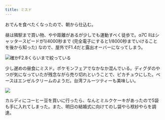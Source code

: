 ```yaml
---
title: ミスド
---
```


おでんを食べたくなったので、朝から仕込む。

昼は隣駅まで買い物、やや距離があるが少しでも運動すべく徒歩で。α7C IIはシャッタースピードが1/4000秒まで (完全電子にすると1/8000秒までいけることを後から知った) なので、屋外でF1.4だと露出オーバーになってしまう。

![確かF2.8くらいまで絞っている](https://photos.apkas.net/medium/202411/20241109-140312.webp)

少し遅めの昼食にミスド。ポケモンフェアでなかなか混んでいる。ディグダのやつが気になっていたが残念ながら売り切れということで、ピカチュウにした。ベースはエンゼルクリームのようだ。台湾フルーツティーも美味しい。

![](https://photos.apkas.net/medium/202411/20241109-145445.webp)

カルディにコーヒー豆を買いに行ったら、なんとミルクケーキがあったので5袋も手に入れてしまった。また、明日の結婚式に向けてのし袋やら袱紗やらを調達。
